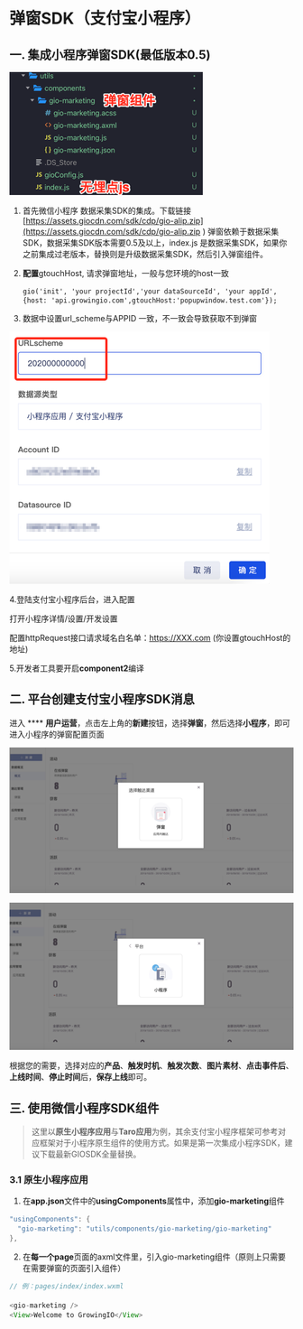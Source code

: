 # 弹窗SDK（支付宝小程序）

## 一. 集成小程序弹窗SDK\(最低版本0.5\)

![](../../../../.gitbook/assets/image%20%28282%29.png)

1. 首先微信小程序 数据采集SDK的集成。下载链接[https://assets.giocdn.com/sdk/cdp/gio-alip.zip](https://assets.giocdn.com/sdk/cdp/gio-alip.zip
   )   弹窗依赖于数据采集SDK，数据采集SDK版本需要0.5及以上，index.js 是数据采集SDK，如果你之前集成过老版本，替换则是升级数据采集SDK，然后引入弹窗组件。
2. **配置**gtouchHost, 请求弹窗地址，一般与您环境的host一致

   ```text
   gio('init', 'your projectId','your dataSourceId', 'your appId', {host: 'api.growingio.com',gtouchHost:'popupwindow.test.com'});
   ```

3. 数据中设置url\_scheme与APPID 一致，不一致会导致获取不到弹窗

![](../../../../.gitbook/assets/image%20%28295%29.png)

4.登陆支付宝小程序后台，进入配置

打开小程序详情/设置/开发设置

配置httpRequest接口请求域名白名单：https://XXX.com \(你设置gtouchHost的地址\)

5.开发者工具要开启**component2**编译

## 二. 平台创建支付宝小程序SDK消息

进入 **** **用户运营**，点击左上角的**新建**按钮，选择**弹窗**，然后选择**小程序**，即可进入小程序的弹窗配置页面

![](../../../../.gitbook/assets/image%20%28260%29.png)

![](../../../../.gitbook/assets/image%20%28258%29.png)

根据您的需要，选择对应的**产品**、**触发时机**、**触发次数**、**图片素材**、**点击事件后**、**上线时间**、**停止时间**后，**保存上线**即可。

## 三. 使用微信小程序SDK组件

> 这里以**原生小程序应用**与**Taro应用**为例，其余支付宝小程序框架可参考对应框架对于小程序原生组件的使用方式。如果是第一次集成小程序SDK，建议下载最新GIOSDK全量替换。

### 3.1 原生小程序应用

1. 在**app.json**文件中的**usingComponents**属性中，添加**gio-marketing**组件

```java
"usingComponents": {
  "gio-marketing": "utils/components/gio-marketing/gio-marketing"
},
```

2. 在**每一个page**页面的axml文件里，引入gio-marketing组件（原则上只需要在需要弹窗的页面引入组件）

```java
// 例：pages/index/index.wxml

<gio-marketing />
<View>Welcome to GrowingIO</View>
```


